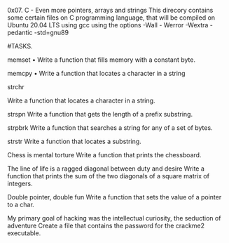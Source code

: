 0x07. C - Even more pointers, arrays and strings
 This direcory contains some certain files on C programming language, that will be compiled on Ubuntu 20.04 LTS using gcc using the options -Wall - Werror -Wextra -pedantic -std=gnu89

#TASKS.

memset
• Write a function that fills memory with a constant byte.

memcpy • Write a function that locates a character in a string

strchr

Write a function that locates a character in a string.

strspn
Write a function that gets the length of a prefix substring.

strpbrk
Write a function that searches a string for any of a set of bytes.

strstr
Write a function that locates a substring.

Chess is mental torture
Write a function that prints the chessboard.

The line of life is a ragged diagonal between duty and desire
Write a function that prints the sum of the two diagonals of a square matrix of integers.

Double pointer, double fun
Write a function that sets the value of a pointer to a char.

My primary goal of hacking was the intellectual curiosity, the seduction of adventure
Create a file that contains the password for the crackme2 executable.

